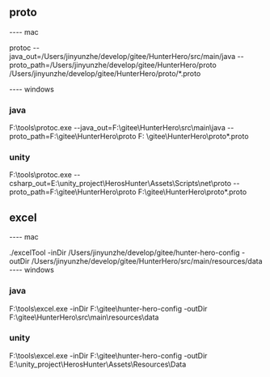 ## proto

---- mac

protoc --java_out=/Users/jinyunzhe/develop/gitee/HunterHero/src/main/java --proto_path=/Users/jinyunzhe/develop/gitee/HunterHero/proto /Users/jinyunzhe/develop/gitee/HunterHero/proto/*.proto

---- windows

### java

F:\tools\protoc.exe --java_out=F:\gitee\HunterHero\src\main\java --proto_path=F:\gitee\HunterHero\proto F:
\gitee\HunterHero\proto\*.proto

### unity

F:\tools\protoc.exe --csharp_out=E:\unity_project\HerosHunter\Assets\Scripts\net\proto --proto_path=F:\gitee\HunterHero\proto F:\gitee\HunterHero\proto\*.proto

## excel

---- mac

./excelTool -inDir /Users/jinyunzhe/develop/gitee/hunter-hero-config -outDir /Users/jinyunzhe/develop/gitee/HunterHero/src/main/resources/data ---- windows

### java

F:\tools\excel.exe -inDir F:\gitee\hunter-hero-config -outDir F:\gitee\HunterHero\src\main\resources\data

### unity

F:\tools\excel.exe -inDir F:\gitee\hunter-hero-config -outDir E:\unity_project\HerosHunter\Assets\Resources\Data
